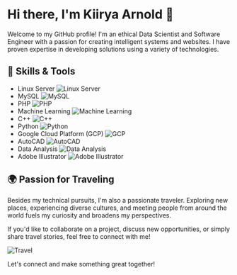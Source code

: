 # Hi there, I'm Kiirya Arnold 👋
Welcome to my GitHub profile! I'm an ethical Data Scientist and Software Engineer with a passion for creating intelligent systems and websites. I have proven expertise in developing solutions using a variety of technologies.

## 🔧 Skills & Tools
- Linux Server ![Linux Server](https://img.shields.io/badge/-Linux_Server-333?style=flat-square&logo=Linux&logoColor=white)
- MySQL ![MySQL](https://img.shields.io/badge/-MySQL-4479A1?style=flat-square&logo=MySQL&logoColor=white)
- PHP ![PHP](https://img.shields.io/badge/-PHP-777BB4?style=flat-square&logo=PHP&logoColor=white)
- Machine Learning ![Machine Learning](https://img.shields.io/badge/-Machine_Learning-FF6F00?style=flat-square&logo=TensorFlow&logoColor=white)
- C++ ![C++](https://img.shields.io/badge/-C++-00599C?style=flat-square&logo=C%2B%2B&logoColor=white)
- Python ![Python](https://img.shields.io/badge/-Python-3776AB?style=flat-square&logo=Python&logoColor=white)
- Google Cloud Platform (GCP) ![GCP](https://img.shields.io/badge/-Google_Cloud_Platform-4285F4?style=flat-square&logo=Google%20Cloud&logoColor=white)
- AutoCAD ![AutoCAD](https://img.shields.io/badge/-AutoCAD-CA472D?style=flat-square&logo=AutoCAD&logoColor=white)
- Data Analysis ![Data Analysis](https://img.shields.io/badge/-Data_Analysis-2C2D72?style=flat-square&logo=Python&logoColor=white)
- Adobe Illustrator ![Adobe Illustrator](https://img.shields.io/badge/-Adobe_Illustrator-FF9A00?style=flat-square&logo=Adobe%20Illustrator&logoColor=white)

## 🌍 Passion for Traveling
Besides my technical pursuits, I'm also a passionate traveler. Exploring new places, experiencing diverse cultures, and meeting people from around the world fuels my curiosity and broadens my perspectives.

If you'd like to collaborate on a project, discuss new opportunities, or simply share travel stories, feel free to connect with me!

![Travel](https://img.shields.io/badge/-Travel-34B6E5?style=flat-square&logo=Travelocity&logoColor=white)

Let's connect and make something great together!

